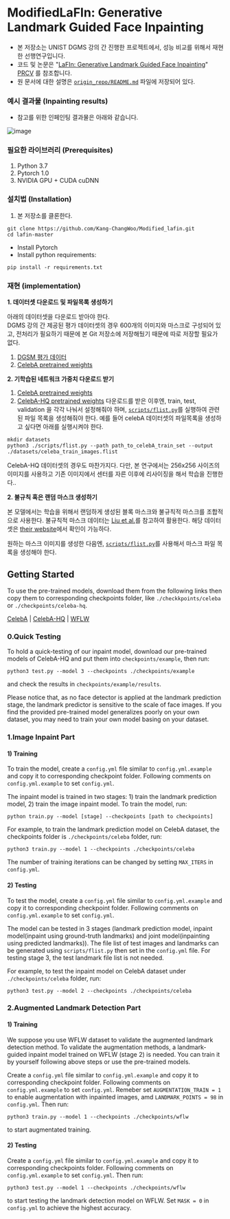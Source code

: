# ModifiedLaFIn: Generative Landmark Guided Face Inpainting
- 본 저장소는 UNIST DGMS 강의 간 진행한 프로젝트에서, 성능 비교를 위해서 재현한 선행연구입니다. 
- 코드 및 논문은 "[LaFIn: Generative Landmark Guided Face Inpainting](https://arxiv.org/abs/1908.03852)" [PRCV](https://link.springer.com/chapter/10.1007/978-3-030-60633-6_2) 를 참조합니다.
- 원 문서에 대한 설명은 [`origin_repo/README.md`](origin_repo/README.md) 파일에 저장되어 있다.



### 예시 결과물 (Inpainting results)
- 참고를 위한 인페인팅 결과물은 아래와 같습니다.

![image](lafin.png)

### 필요한 라이브러리 (Prerequisites)
1. Python 3.7
2. Pytorch 1.0
3. NVIDIA GPU + CUDA cuDNN

### 설치법 (Installation)
1. 본 저장소를 클론한다.
```
git clone https://github.com/Kang-ChangWoo/Modified_lafin.git
cd lafin-master
```
* Install Pytorch
* Install python requirements:
```
pip install -r requirements.txt
```

### 재현 (implementation)
**1. 데이터셋 다운로드 및 파일목록 생성하기**


아래의 데이터셋을 다운로드 받아야 한다.  
DGMS 강의 간 제공된 평가 데이터셋의 경우 600개의 이미지와 마스크로 구성되어 있고, 전처리가 필요하기 때문에 본 Git 저장소에 저장해뒀기 때문에 따로 저장할 필요가 없다.
1. [DGSM 평가 데이터](examples/001.png)
2. [CelebA pretrained weights](https://drive.google.com/open?id=1lGFEbxbtZwpPA9JXF-bhv12Tdi9Zt08G)


**2. 기학습된 네트워크 가중치 다운로드 받기**
1. [CelebA pretrained weights](https://drive.google.com/open?id=1lGFEbxbtZwpPA9JXF-bhv12Tdi9Zt08G)
2. [CelebA-HQ pretrained weights](https://drive.google.com/open?id=1Xwljrct3k75_ModHCkwcNjJk3Fsvv-ra) 
다운로드를 받은 이후엔, train, test, validation 을 각각 나눠서 설정해줘야 하며, [`scripts/flist.py`](scripts/flist.py)를 실행하여 관련된 파일 목록을 생성해줘야 한다.
예를 들어 celebA 데이터셋의 파일목록을 생성하고 싶다면 아래를 실행시켜야 한다.
```
mkdir datasets
python3 ./scripts/flist.py --path path_to_celebA_train_set --output ./datasets/celeba_train_images.flist
```

CelebA-HQ 데이터셋의 경우도 마찬가지다.  다만, 본 연구에서는 256x256 사이즈의 이미지를 사용하고 기존 이미지에서 센터를 자른 이후에 리사이징을 해서 학습을 진행한다..


**2. 불규칙 혹은 랜덤 마스크 생성하기**


본 모델에서는 학습을 위해서 랜덤하게 생성된 블록 마스크와 불규칙적 마스크를 조합적으로 사용한다.  불규칙적 마스크 데이터는 [Liu et al.](https://arxiv.org/abs/1804.07723)를 참고하여 활용한다.  해당 데이터셋은 [their website](http://masc.cs.gmu.edu/wiki/partialconv)에서 확인이 가능하다.


원하는 마스크 이미지를 생성한 다음엔, [`scripts/flist.py`](scripts/flist.py)를 사용해서 마스크 파일 목록을 생성해야 한다.



Getting Started
--------------------------
To use the pre-trained models, download them from the following links then copy them to corresponding checkpoints folder, like `./checkkpoints/celeba` or `./checkpoints/celeba-hq`.

[CelebA](https://drive.google.com/open?id=1lGFEbxbtZwpPA9JXF-bhv12Tdi9Zt08G) | [CelebA-HQ](https://drive.google.com/open?id=1Xwljrct3k75_ModHCkwcNjJk3Fsvv-ra) | [WFLW](https://drive.google.com/open?id=1I2MzHre1U3wqTu5ZmGD36OiXPaNqlOKb)

### 0.Quick Testing
To hold a quick-testing of our inpaint model, download our pre-trained models of CelebA-HQ and put them into `checkpoints/example`, then run:
```
python3 test.py --model 3 --checkpoints ./checkpoints/example
```
and check the results in `checkpoints/example/results`.

Please notice that, as no face detector is applied at the landmark prediction stage, the landmark predictor is sensitive to the scale of face images. If you find the provided pre-trained model generalizes poorly on your own dataset, you may need to train your own model basing on your dataset.

### 1.Image Inpaint Part
#### 1) Training 
To train the model, create a `config.yml` file similar to `config.yml.example` and copy it to corresponding checkpoint folder. Following comments on `config.yml.example` to set `config.yml`.

The inpaint model is trained in two stages: 1) train the landmark prediction model, 2) train the image inpaint model. To train the model, run:

```
python train.py --model [stage] --checkpoints [path to checkpoints]
``` 

For example, to train the landmark prediction model on CelebA dataset, the checkpoints folder is `./checkpoints/celeba` folder, run:

```
python3 train.py --model 1 --checkpoints ./checkpoints/celeba
```

The number of training iterations can be changed by setting `MAX_ITERS` in `config.yml`.

#### 2) Testing
To test the model, create a `config.yml` file similar to `config.yml.example` and copy it to corresponding checkpoint folder. Following comments on `config.yml.example` to set `config.yml`.


The model can be tested in 3 stages (landmark prediction model, inpaint model(inpaint using ground-truth landmarks) and joint model(inpainting using predicted landmarks)).
The file list of test images and landmarks can be generated using `scripts/flist.py` then set in the `config.yml` file. For testing stage 3, the test landmark file list is not needed.

For example, to test the inpaint model on CelebA dataset under `./checkpoints/celeba` folder, run:
```
python3 test.py --model 2 --checkpoints ./checkpoints/celeba
```
### 2.Augmented Landmark Detection Part
#### 1) Training
We suppose you use WFLW dataset to validate the augmented landmark detection method.
To validate the augmentation methods, a landmark-guided inpaint model trained on WFLW (stage 2) is needed. You can train it by yourself following above steps or use the pre-trained models.

Create a `config.yml` file similar to `config.yml.example` and copy it to corresponding checkpoint folder. Following comments on `config.yml.example` to set `config.yml`.
Remeber set `AUGMENTATION_TRAIN = 1` to enable augmentation with inpainted images, amd `LANDMARK_POINTS = 98` in `config.yml`.
Then run:
```
python3 train.py --model 1 --checkpoints ./checkpoints/wflw
```
to start augmentated training.

#### 2) Testing
Create a `config.yml` file similar to `config.yml.example` and copy it to corresponding checkpoints folder. Following comments on `config.yml.example` to set `config.yml`.
Then run:
```
python3 test.py --model 1 --checkpoints ./checkpoints/wflw
```
to start testing the landmark detection model on WFLW. Set `MASK = 0` in `config.yml` to achieve the highest accuracy.
